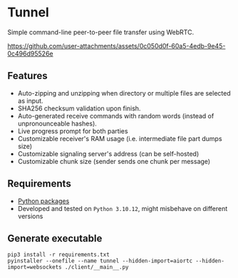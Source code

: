 # Tunnel
Simple command-line peer-to-peer file transfer using WebRTC.


https://github.com/user-attachments/assets/0c050d0f-60a5-4edb-9e45-0c496d95526e


## Features
- Auto-zipping and unzipping when directory or multiple files are selected as input.
- SHA256 checksum validation upon finish.
- Auto-generated receive commands with random words (instead of unpronounceable hashes).
- Live progress prompt for both parties
- Customizable receiver's RAM usage (i.e. intermediate file part dumps size)
- Customizable signaling server's address (can be self-hosted)
- Customizable chunk size (sender sends one chunk per message)

## Requirements
- [Python packages](./requirements.txt)
- Developed and tested on `Python 3.10.12`, might misbehave on different versions

## Generate executable
```shell
pip3 install -r requirements.txt
pyinstaller --onefile --name tunnel --hidden-import=aiortc --hidden-import=websockets ./client/__main__.py
```
